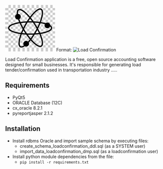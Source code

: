 [comment]: <> (<p align="center">)
[comment]: <> (  <a href="https://github.com/RomanRetsen/LoadConfirmationPython" title="Load Confirmation Application">)
[comment]: <> (    <img src="./resources/icons/logo.png" alt="Load Confirmation" />)
[comment]: <> (  </a>)
[comment]: <> (</p>)
[comment]: <> (<h3 align="center">Load Confirmation</h3>)
![GitHub Logo](/resources/icons/logo.png)
Format: ![Load Confirmation](https://github.com/RomanRetsen/LoadConfirmationPython)

Load Confirmation application is a free, open source accounting software designed for small businesses. It's responsible for generating load tender/confirmation used in transportation industry .....

## Requirements

* PyQt5
* ORACLE Database (12C)
* cx_oracle 8.2.1
* pyreportjasper 2.1.2

## Installation

* Install rdbms Oracle and import sample schema by executing files:
  * create_schema_loadconfirmation_ddl.sql (as a SYSTEM user)
  * import_data_loadconfirmation_dmp.sql (as a loadconfirmation user)
* Install python module dependencies from the file:
  * `pip install -r requirements.txt`